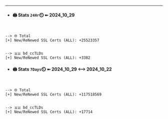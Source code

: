 

---
- #### 🖨️ **Stats** `24Hr`⏲️ ➼ 2024_10_29
```console


--> 🌐 Total
[+] New/ReNewed SSL Certs (ALL): +25523357


--> 🇧🇩 bd_ccTLDs
[+] New/ReNewed SSL Certs (ALL): +3382

```

- #### 🖨️ **Stats** `7Days`⏲️ ➼ 2024_10_29 <--> 2024_10_22
```console


--> 🌐 Total
[+] New/ReNewed SSL Certs (ALL): +117518569


--> 🇧🇩 bd_ccTLDs
[+] New/ReNewed SSL Certs (ALL): +17714

```

